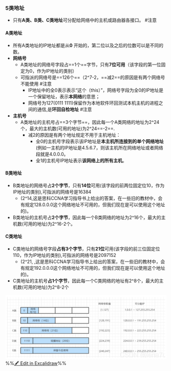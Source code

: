 ### 5类地址
- 只有**A类、B类、C类地址**可分配给网络中的主机或路由器各接口。 #注意 
#### A类地址
- 所有A类地址的IP地址都是从**0** 开始的，第二位以及之后的位数可以是不同的数。
- **网络号**
	- A类地址的网络号字段占==1个==字节，只有**7位可用**（该字段的第一位固定为0，作为IP地址的类别）
	- 可指派的网络号是==126个==（2^7-2，==减2==的原因是有两个网络号不能使用 #注意
		- IP地址中的全0表示表示“这个（this）”，网络号字段为全0的IP地址是一个保留地址，表示**本网络**的意思；
		- 网络号为127(0111 1111)保留作为本地软件环回测试本机主机的进程之间的通信,是**环回自检地址** #注意
- **主机号**
	- A类地址的主机号占==3个字节==，因此每一个A类网络的地址为2^24个，最大的主机数(可用的地址)为2^24==-2==.
		- 减2的原因是有两个地址规定不用于主机地址：
			- 全0的主机号字段表示该IP地址是**本主机所连接到的单个网络地址**(例如一主机的IP地址是4.5.6.7，则该主机所在网络地址或者网络段就是4.0.0.0。
			- 全1的主机号IP地址表示**该网络上的所有主机**。
#### B类地址
- B类地址的网络号占**2个字节**，只有**14位**可用(该字段的前两位固定位10，作为IP地址的类别),可指派的网络号是16384
	- (2^14,这是思科CCNA学习指导书上给出的答案，在一些旧的教材中，会有规定128.0.0.0这个网络地址不可用的，但我们现在是可以使用这个地址的)。
- B类地址的主机号占**2个字节**，因此每一个B类网络的地址为2^16个，最大的主机数(可用的地址)为2^16-2个。
#### C类地址
- C类地址的网络号字段**占有3个字节**，只有**21位**可用(该字段的前三位固定位110，作为IP地址的类别),可指派的网络号是2097152
	- (2^21, ,这是思科CCNA学习指导书上给出的答案，在一些旧的教材中，会有规定192.0.0.0这个网络地址不可用的，但我们现在是可以使用这个地址的)。
- C类地址的主机号**占1个字节**，因此每一个C类网络的地址有2^8个，最大的主机数(可用的地址)为2^8-2个

![](attachments/IPv4%E5%9C%B0%E5%9D%80%E4%B8%8E%E7%BD%91%E7%BB%9C%E5%9C%B0%E5%9D%80%E8%BD%AC%E6%8D%A2NAT%202022-10-12%2021.28.05.excalidraw.svg)
%%[🖋 Edit in Excalidraw](attachments/IPv4%E5%9C%B0%E5%9D%80%E4%B8%8E%E7%BD%91%E7%BB%9C%E5%9C%B0%E5%9D%80%E8%BD%AC%E6%8D%A2NAT%202022-10-12%2021.28.05.excalidraw.md)%%